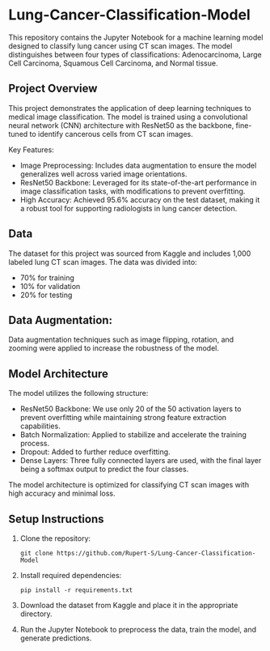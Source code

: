 # Lung-Cancer-Classification-Model
This repository contains the Jupyter Notebook for a machine learning model designed to classify lung cancer using CT scan images. The model distinguishes between four types of classifications: Adenocarcinoma, Large Cell Carcinoma, Squamous Cell Carcinoma, and Normal tissue.

## Project Overview

This project demonstrates the application of deep learning techniques to medical image classification. The model is trained using a convolutional neural network (CNN) architecture with ResNet50 as the backbone, fine-tuned to identify cancerous cells from CT scan images.

Key Features:

 - Image Preprocessing: Includes data augmentation to ensure the model generalizes well across varied image orientations.
 - ResNet50 Backbone: Leveraged for its state-of-the-art performance in image classification tasks, with modifications to prevent overfitting.
 - High Accuracy: Achieved 95.6% accuracy on the test dataset, making it a robust tool for supporting radiologists in lung cancer detection.

## Data

The dataset for this project was sourced from Kaggle and includes 1,000 labeled lung CT scan images. The data was divided into:

- 70% for training
- 10% for validation
- 20% for testing

## Data Augmentation:

Data augmentation techniques such as image flipping, rotation, and zooming were applied to increase the robustness of the model.

## Model Architecture

The model utilizes the following structure:

 - ResNet50 Backbone: We use only 20 of the 50 activation layers to prevent overfitting while maintaining strong feature extraction capabilities.
 - Batch Normalization: Applied to stabilize and accelerate the training process.
 - Dropout: Added to further reduce overfitting.
 - Dense Layers: Three fully connected layers are used, with the final layer being a softmax output to predict the four classes.

The model architecture is optimized for classifying CT scan images with high accuracy and minimal loss.

## Setup Instructions

1. Clone the repository:

       git clone https://github.com/Rupert-S/Lung-Cancer-Classification-Model
    
2. Install required dependencies:

       pip install -r requirements.txt

3. Download the dataset from Kaggle and place it in the appropriate directory.
4. Run the Jupyter Notebook to preprocess the data, train the model, and generate predictions.
